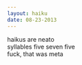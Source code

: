 ```yaml
---
layout: haiku
date: 08-23-2013
---
```


haikus are neato<br>
syllables five seven five<br>
fuck, that was meta
